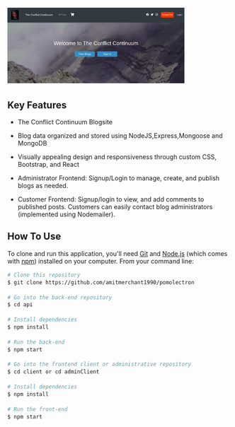 <h1>
  <br>
  <img src="/ConflictContinuum.png" alt="ConflictContinuum" width="400"></a>
  <br>
</h1>

## Key Features
* The Conflict Continuum Blogsite

* Blog data organized and stored using NodeJS,Express,Mongoose and MongoDB

* Visually appealing design and responsiveness through custom
  CSS, Bootstrap, and React

* Administrator Frontend: Signup/Login to manage, create, and
  publish blogs as needed.

* Customer Frontend: Signup/login to view, and add comments
  to published posts. Customers can easily contact blog
  administrators (implemented using Nodemailer).

## How To Use

To clone and run this application, you'll need [Git](https://git-scm.com) and [Node.js](https://nodejs.org/en/download/) (which comes with [npm](http://npmjs.com)) installed on your computer. From your command line:

```bash
# Clone this repository
$ git clone https://github.com/amitmerchant1990/pomolectron

# Go into the back-end repository
$ cd api

# Install dependencies
$ npm install

# Run the back-end
$ npm start

# Go into the frontend client or administrative repository
$ cd client or cd adminClient

# Install dependencies
$ npm install

# Run the front-end
$ npm start
```
